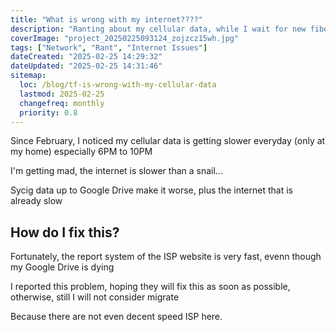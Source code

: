 ```yaml
---
title: "What is wrong with my internet????"
description: "Ranting about my cellular data, while I wait for new fiber internet"
coverImage: "project_20250225093124_zojzcz15wh.jpg"
tags: ["Network", "Rant", "Internet Issues"]
dateCreated: "2025-02-25 14:29:32"
dateUpdated: "2025-02-25 14:31:46"
sitemap:
  loc: /blog/tf-is-wrong-with-my-cellular-data
  lastmod: 2025-02-25
  changefreq: monthly
  priority: 0.8
---
```


Since February, I noticed my cellular data is getting slower everyday (only at my home) especially 6PM to 10PM

I'm getting mad, the internet is slower than a snail...

Sycig data up to Google Drive make it worse, plus the internet that is already slow

## How do I fix this?

Fortunately, the report system of the ISP website is very fast, evenn though my Google Drive is dying

I reported this problem, hoping they will fix this as soon as possible, otherwise, still I will not consider migrate

Because there are not even decent speed ISP here.
